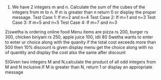 1) We have 2 integers m and n. Calculate the sum of the cubes of the integers from m to n. If m is greater than n return 0 or display the proper message.
Test Case 1: If m=2 and n=4
Test Case 2: If m=1 and n=3
Test Case 3: If m=5 and n=5
Test Case 4: If m=7 and n=3

2)swetha is ordering online food
Menu items are pizza rs 200, burger rs 300, chicken biriyani rs 250, apple juice 100, idli 80 
Swetha wants to enter to enter ur choice along with the quanity 
if the total cost exceeds more than 500 then 10% discount is given
display menu 
get the choice along with no of quantity and display the cost 
also the same after discount

5)Given two integers M and N,calculate the product of all odd integers from M and N inclusive.If M is greater than N, return 1 or display an appropriate message
